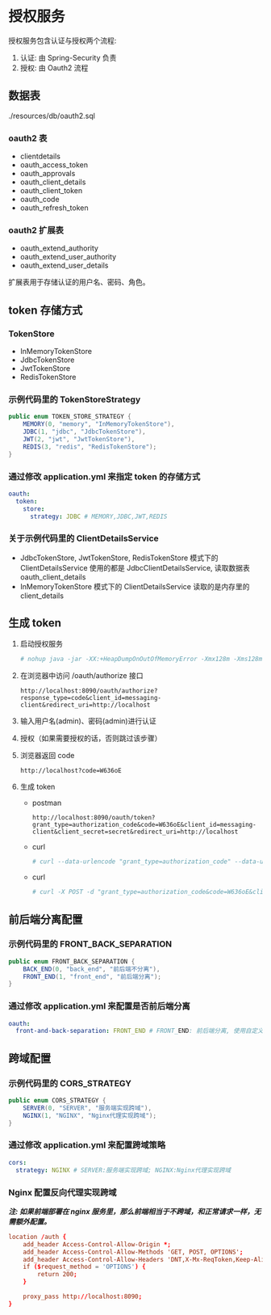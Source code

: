 # 授权服务

授权服务包含认证与授权两个流程:

1. 认证: 由 Spring-Security 负责
2. 授权: 由 Oauth2 流程

## 数据表

./resources/db/oauth2.sql

### oauth2 表

- clientdetails
- oauth_access_token
- oauth_approvals
- oauth_client_details
- oauth_client_token
- oauth_code
- oauth_refresh_token

### oauth2 扩展表

- oauth_extend_authority
- oauth_extend_user_authority
- oauth_extend_user_details

扩展表用于存储认证的用户名、密码、角色。

## token 存储方式

### TokenStore

- InMemoryTokenStore
- JdbcTokenStore
- JwtTokenStore
- RedisTokenStore


### 示例代码里的 TokenStoreStrategy

```java
public enum TOKEN_STORE_STRATEGY {
    MEMORY(0, "memory", "InMemoryTokenStore"),
    JDBC(1, "jdbc", "JdbcTokenStore"),
    JWT(2, "jwt", "JwtTokenStore"),
    REDIS(3, "redis", "RedisTokenStore");
}
```

### 通过修改 application.yml 来指定 token 的存储方式

```yml
oauth:
  token:
    store:
      strategy: JDBC # MEMORY,JDBC,JWT,REDIS
```

### 关于示例代码里的 ClientDetailsService

- JdbcTokenStore, JwtTokenStore, RedisTokenStore 模式下的 ClientDetailsService 使用的都是 JdbcClientDetailsService, 读取数据表 oauth_client_details
- InMemoryTokenStore 模式下的 ClientDetailsService 读取的是内存里的 client_details

## 生成 token

1. 启动授权服务
   ```bash
   # nohup java -jar -XX:+HeapDumpOnOutOfMemoryError -Xmx128m -Xms128m ./spring-security-oauth2-auth-server-0.0.1.jar > /dev/null &
   ```

2. 在浏览器中访问 /oauth/authorize 接口
   ```
   http://localhost:8090/oauth/authorize?response_type=code&client_id=messaging-client&redirect_uri=http://localhost
   ```
   
3. 输入用户名(admin)、密码(admin)进行认证

4. 授权（如果需要授权的话，否则跳过该步骤）

5. 浏览器返回 code
   ```
   http://localhost?code=W636oE
   ```
   
6. 生成 token

   - postman
      ```
      http://localhost:8090/oauth/token?grant_type=authorization_code&code=W636oE&client_id=messaging-client&client_secret=secret&redirect_uri=http://localhost
      ```

   - curl
      ```bash
      # curl --data-urlencode "grant_type=authorization_code" --data-urlencode "code=W636oE" --data-urlencode "client_id=messaging-client" --data-urlencode "client_secret=secret" --data-urlencode "redirect_uri=http://localhost" -X POST http://localhost:8090/oauth/token
      ```

   - curl
      ```bash
      # curl -X POST -d "grant_type=authorization_code&code=W636oE&client_id=messging-client&client_secret=secret&redirect_uri=http://localhost" http://localhost:8090/oauth/token
      ```

## 前后端分离配置

### 示例代码里的 FRONT_BACK_SEPARATION

```java
public enum FRONT_BACK_SEPARATION {
    BACK_END(0, "back_end", "前后端不分离"),
    FRONT_END(1, "front_end", "前后端分离");
}
```

### 通过修改 application.yml 来配置是否前后端分离

```yml
oauth:
  front-and-back-separation: FRONT_END # FRONT_END: 前后端分离, 使用自定义的认证页面; BACK_END: 使用 spring-security 默认的认证页面
```

## 跨域配置

### 示例代码里的 CORS_STRATEGY

```java
public enum CORS_STRATEGY {
    SERVER(0, "SERVER", "服务端实现跨域"),
    NGINX(1, "NGINX", "Nginx代理实现跨域");
}
```

### 通过修改 application.yml 来配置跨域策略

```yml
cors:
  strategy: NGINX # SERVER:服务端实现跨域; NGINX:Nginx代理实现跨域
```

### Nginx 配置反向代理实现跨域

***注: 如果前端部署在 nginx 服务里，那么前端相当于不跨域，和正常请求一样，无需额外配置。***

```conf
location /auth {
    add_header Access-Control-Allow-Origin *;
    add_header Access-Control-Allow-Methods 'GET, POST, OPTIONS';
    add_header Access-Control-Allow-Headers 'DNT,X-Mx-ReqToken,Keep-Alive,User-Agent,X-Requested-With,If-Modified-Since,Cache-Control,Content-Type,Authorization';
    if ($request_method = 'OPTIONS') {
        return 200;
    }

    proxy_pass http://localhost:8090;
}
```
